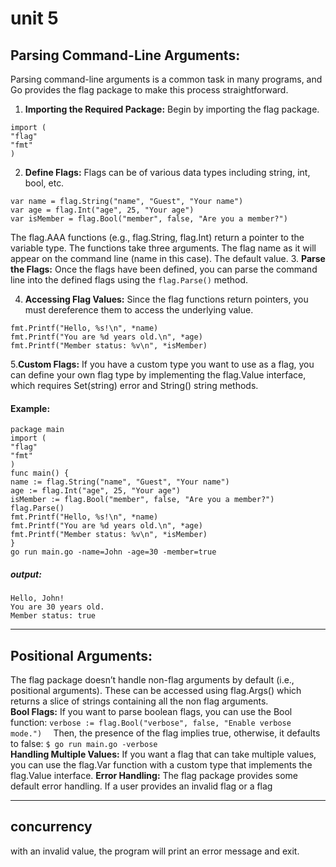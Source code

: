 # unit 5
## Parsing Command-Line Arguments: 
Parsing command-line arguments is a common task in many programs, and Go provides the flag 
package to make this process straightforward. 
1. **Importing the Required Package:** Begin by importing the flag package.
```   
import ( 
"flag" 
"fmt" 
)
```
2. **Define Flags:** Flags can be of various data types including string, int, bool, etc. 
```
var name = flag.String("name", "Guest", "Your name") 
var age = flag.Int("age", 25, "Your age") 
var isMember = flag.Bool("member", false, "Are you a member?")
```
The flag.AAA functions (e.g., flag.String, flag.Int) return a pointer to the variable type. The 
functions take three arguments.
The flag name as it will appear on the command line (name in this case). 
The default value. 
3. **Parse the Flags:** Once the flags have been defined, you can parse the command line into the 
defined flags using the ```flag.Parse()``` method. 

4. **Accessing Flag Values:** Since the flag functions return pointers, you must dereference them to 
access the underlying value.
```
fmt.Printf("Hello, %s!\n", *name) 
fmt.Printf("You are %d years old.\n", *age) 
fmt.Printf("Member status: %v\n", *isMember)
```

5.**Custom Flags:** If you have a custom type you want to use as a flag, you can define your own flag type by 
implementing the flag.Value interface, which requires Set(string) error and String() string 
methods. 

#### Example:  
```
package main 
import ( 
"flag" 
"fmt" 
) 
func main() { 
name := flag.String("name", "Guest", "Your name") 
age := flag.Int("age", 25, "Your age") 
isMember := flag.Bool("member", false, "Are you a member?") 
flag.Parse() 
fmt.Printf("Hello, %s!\n", *name) 
fmt.Printf("You are %d years old.\n", *age) 
fmt.Printf("Member status: %v\n", *isMember) 
} 
go run main.go -name=John -age=30 -member=true
```
##### output:
```
Hello, John! 
You are 30 years old. 
Member status: true
```
---

## Positional Arguments: 
The flag package doesn’t handle non-flag arguments by default (i.e., positional arguments). 
These can be accessed using flag.Args() which returns a slice of strings containing all the non
flag arguments.  
**Bool Flags:** 
If you want to parse boolean flags, you can use the Bool function: 
```verbose := flag.Bool("verbose", false, "Enable verbose mode.")  ```
Then, the presence of the flag implies true, otherwise, it defaults to false: 
````$ go run main.go -verbose````  
**Handling Multiple Values:**
If you want a flag that can take multiple values, you can use the flag.Var function with a custom 
type that implements the flag.Value interface. 
**Error Handling:** 
The flag package provides some default error handling. If a user provides an invalid flag or a flag

---

## concurrency 
with an invalid value, the program will print an error message and exit.
